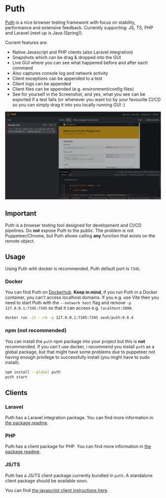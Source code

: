 # Puth

[Puth](https://puth.dev) is a nice browser testing framework with focus on stability, performance and extensive
feedback. Currently supporting: JS, TS, PHP and Laravel (next up is Java (Spring)).

Current features are:

- Native Javascript and PHP clients (also Laravel integration)
- Snapshots which can be drag & dropped into the GUI
- Live GUI where you can see what happened before and after each command
- Also captures console log and network activity
- Client exceptions can be appended to a test
- Client logs can be appended
- Client files can be appended (e.g. environment/config files)
- See for yourself in the Screenshot, and yes, what you see can be exported if a test fails (or whenever you want to)
by your favourite CI/CD so you can simply drag it into you locally running GUI :)

![GUI Preview](assets/gui-preview.png)

## Important

Puth is a browser testing tool designed for development and CI/CD pipelines. Do **not** expose Puth to the public.
The problem is not Puppeteer/Chrome, but Puth allows calling **any** function that exists on the remote object.

## Usage

Using Puth with docker is recommended. Puth default port is `7345`.

### Docker

You can find Puth on [Dockerhub](https://hub.docker.com/r/seuh/puth). **Keep in mind**, if you run Puth in a Docker
container, you can't access localhost domains. If you e.g. use Vite then you need to start Puth with the
`--network host` flag and remove `-p 127.0.0.1:7345:7345` so that it can access e.g. `localhost:3000`.

```bash
docker run -it --rm -p 127.0.0.1:7345:7345 seuh/puth:0.6.4
```

### npm (not recommended)

You can install the `puth` npm package into your project but this is **not** recommended. If you can't use docker, i
recommend you install `puth` as a global package, but that might have some problems due to puppeteer not having enough
privilege to successfully install (you might have to sudo install).

```bash
npm install --global puth
puth start
```

## Clients

### Laravel

Puth has a Laravel integration package. You can find more information in [the package readme](workspaces/clients/php/laravel/README.md).

### PHP

Puth has a client package for PHP. You can find more information in [the package readme](workspaces/clients/php/client/README.md).


### JS/TS

Puth has a JS/TS client package currently bundled in `puth`. A standalone client package should be available soon.

You can find [the javascript client instructions here](https://puth.dev/docs/javascript).
